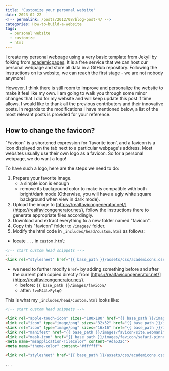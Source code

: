```yaml
---
title: 'Customize your personal website'
date: 2023-02-22
<!-- permalink: /posts/2012/08/blog-post-4/ -->
categories: How-to-build-a-website
tags:
  - personal website
  - customize
  - html
---
```

<!-- This post will show up by default. To disable scheduling of future posts, edit `config.yml` and set `future: false`.  -->


I create my personal webpage using a very basic template from Jekyll by folking from [academicpages](https://academicpages.github.io/). It is a free service that we can host our personal webpage and store all data in a GitHub repository. Following the instructions on its website, we can reach the first stage - we are not nobody anymore!

However, I think there is still room to improve and personalize the website to make it feel like my own. I am going to walk you through some minor changes that I did for my website and will keep update this post if time allows. I would like to thank all the previous contributors and their innovative posts. In regards to the modifications I have mentioned below, a list of the most relevant posts is provided for your reference.


## How to change the favicon?

"Favicon" is a shortened expression for 'favorite icon', and a favicon is a icon displayed on the tab next to a particular webpage's address. Most websites usually use their own logo as a favicon. So for a personal webpage, we do want a logo! 

To have such a logo, here are the steps we need to do:

1. Prepare your favorite image.  
	- a simple icon is enough
	- remove its background color to make is compatible with both bright/dark mode (Otherwise, you will have a ugly white square background when view in dark mode).
2. Upload the image to [https://realfavicongenerator.net/](https://realfavicongenerator.net/), follow the instructions there to generate appropriate files accordingly.
3. Download and extract everything to a new folder named "favicon".
4. Copy this "favicon" folder to `/images/` folder.
5. Modify the html code in `_includes/head/custom.html` as follows:

- locate  `...` in `custom.html`:

```html
<!-- start custom head snippets -->
...
<link rel="stylesheet" href="{{ base_path }}/assets/css/academicons.css"/>
```

- we need to further modify `href=` by adding something before and after the current path copied directly from [https://realfavicongenerator.net/](https://realfavicongenerator.net/).
	- before: `{{ base_path }}/images/favicon/`
	- after: `?v=M44lzPylqQ` 
	
This is what my `_includes/head/custom.html` looks like:

``` html
<!-- start custom head snippets -->

<link rel="apple-touch-icon" sizes="180x180" href="{{ base_path }}/images/favicon/apple-touch-icon.png?v=M44lzPylqQ">
<link rel="icon" type="image/png" sizes="32x32" href="{{ base_path }}/images/favicon/favicon-32x32.png?v=M44lzPylqQ">
<link rel="icon" type="image/png" sizes="16x16" href="{{ base_path }}/images/favicon/favicon-16x16.png?v=M44lzPylqQ">
<link rel="manifest" href="{{ base_path }}/images/favicon/site.webmanifest?v=M44lzPylqQ">
<link rel="mask-icon" href="{{ base_path }}/images/favicon/safari-pinned-tab.svg?v=M44lzPylqQ" color="#5bbad5">
<meta name="msapplication-TileColor" content="#da532c">
<meta name="theme-color" content="#ffffff">

<link rel="stylesheet" href="{{ base_path }}/assets/css/academicons.css"/>

...
```




